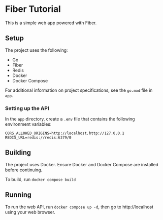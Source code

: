# Fiber Tutorial
This is a simple web app powered with Fiber.

## Setup
The project uses the following:
- Go
- Fiber
- Redis
- Docker
- Docker Compose

For additional information on project specifications, see the `go.mod` file in `app`.

### Setting up the API
In the `app` directory, create a `.env` file that contains the following environment variables:
```
CORS_ALLOWED_ORIGINS=http://localhost,http://127.0.0.1
REDIS_URL=redis://redis:6379/0
```

## Building
The project uses Docker. Ensure Docker and Docker Compose are installed before continuing.

To build, run `docker compose build`

## Running
To run the web API, run `docker compose up -d`, then go to http://localhost using your web browser.
